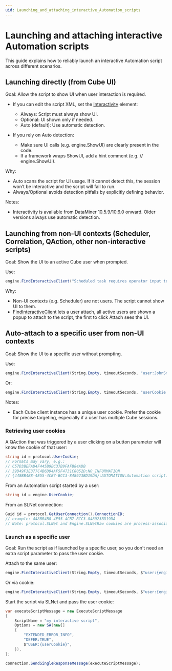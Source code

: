 ```yaml
---
uid: Launching_and_attaching_interactive_Automation_scripts
---
```


# Launching and attaching interactive Automation scripts

This guide explains how to reliably launch an interactive Automation script across different scenarios.

## Launching directly (from Cube UI)

Goal: Allow the script to show UI when user interaction is required.

- If you can edit the script XML, set the [Interactivity](xref:DMSScript.Interactivity) element:
    - Always: Script must always show UI.
    - Optional: UI shown only if needed.
    - Auto (default): Use automatic detection.

- If you rely on Auto detection:
    - Make sure UI calls (e.g. engine.ShowUI) are clearly present in the code.
    - If a framework wraps ShowUI, add a hint comment (e.g. // engine.ShowUI).

Why:
- Auto scans the script for UI usage. If it cannot detect this, the session won’t be interactive and the script will fail to run.
- Always/Optional avoids detection pitfalls by explicitly defining behavior.

Notes:
- Interactivity is available from DataMiner 10.5.9/10.6.0 onward. Older versions always use automatic detection.

## Launching from non-UI contexts (Scheduler, Correlation, QAction, other non-interactive scripts)

Goal: Show the UI to an active Cube user when prompted.

Use:
```csharp
engine.FindInteractiveClient("Scheduled task requires operator input to proceed.", timeoutSeconds);
```

Why:
- Non-UI contexts (e.g. Scheduler) are not users. The script cannot show UI to them.
- [FindInteractiveClient](xref:Find_interactive_client) lets a user attach, all active users are shown a popup to attach to the script, the first to click Attach sees the UI.

## Auto-attach to a specific user from non-UI contexts

Goal: Show the UI to a specific user without prompting.

Use:
```csharp
engine.FindInteractiveClient(String.Empty, timeoutSeconds, "user:JohnSmith", AutomationScriptAttachOptions.AttachImmediately);
```

Or:
```csharp
engine.FindInteractiveClient(String.Empty, timeoutSeconds, "userCookie:C57D3BEFAD4F445B9BC37B9FAFB84ADB", AutomationScriptAttachOptions.AttachImmediately);
```

Notes:
- Each Cube client instance has a unique user cookie. Prefer the cookie for precise targeting, especially if a user has multiple Cube sessions.

### Retrieving user cookies

A QAction that was triggered by a user clicking on a button parameter will know the cookie of that user:
```csharp
string id = protocol.UserCookie;
// Formats may vary, e.g.:
// C57D3BEFAD4F445B9BC37B9FAFB84ADB
// 39D49F3E377C4B6D94AF5F4731C8052D:NO_INFORMATION
// {448BB4B8-4E55-4CB7-BCC3-848923BD19DA}:AUTOMATION:Automation script:581/120:John Smith
```

From an Automation script started by a user:
```csharp
string id = engine.UserCookie;
```

From an SLNet connection:
```csharp
Guid id = protocol.GetUserConnection().ConnectionID;
// example: 448BB4B8-4E55-4CB7-BCC3-848923BD19DA
// Note: protocol.SLNet and Engine.SLNetRaw cookies are process-associated, not user-associated.
```

### Launch as a specific user

Goal: Run the script as if launched by a specific user, so you don't need an extra script parameter to pass the user cookie.

Attach to the same user:
```csharp
engine.FindInteractiveClient(String.Empty, timeoutSeconds, $"user:{engine.UserLoginName}", AutomationScriptAttachOptions.AttachImmediately);
```
Or via cookie:
```csharp
engine.FindInteractiveClient(String.Empty, timeoutSeconds, $"user:{engine.UserCookie}", AutomationScriptAttachOptions.AttachImmediately);
```

Start the script via SLNet and pass the user cookie:
```csharp
var executeScriptMessage = new ExecuteScriptMessage
{
    ScriptName = "my interactive script",
    Options = new SA(new[]
    {
        "EXTENDED_ERROR_INFO",
        "DEFER:TRUE",
        $"USER:{userCookie}",
    }),
};

connection.SendSingleResponseMessage(executeScriptMessage);
```
